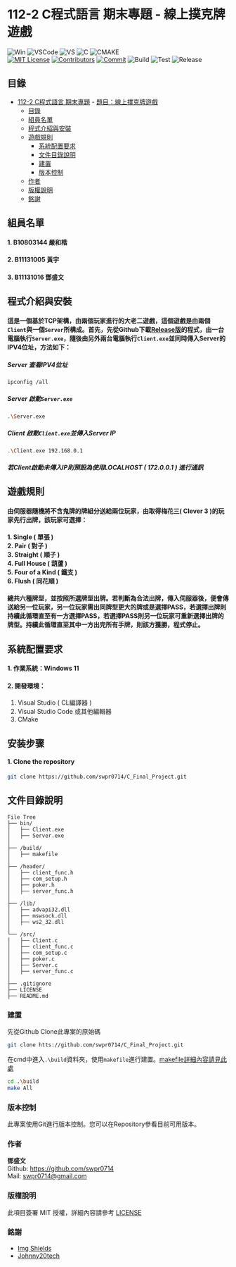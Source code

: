 # 112-2 C程式語言 期末專題 - 線上撲克牌遊戲
<!-- PROJECT SHIELDS -->

![Win][win11-shield]
![VSCode][vs-code]
![VS][vs-shield]
![C][c-shield]
![CMAKE][cmake-shield]  
[![MIT License][license-shield]][license-url]
[![Contributors][contributors-shield]][contributors-url]
[![Commit][commit-shield]][commit-url]
![Build][build-shield]
![Test][test-shield]
![Release][Release-shield]
<!-- [![Stargazers][stars-shield]][stars-url]
[![Issues][issues-shield]][issues-url] -->

## 目錄

- [112-2 C程式語言 期末專題](#112-2-c程式語言-期末專題-1)
      - [題目：線上撲克牌遊戲](#題目線上撲克牌遊戲-1)
  - [目錄](#目錄)  
  - [組員名單](#組員名單)
  - [程式介紹與安裝](#程式介紹與安裝)
  - [遊戲規則](#遊戲規則)
    - [系統配置要求](#系統配置要求)
    - [文件目錄說明](#文件目錄說明)
    - [建置](#建置)
    - [版本控制](#版本控制)
  - [作者](#作者)
  - [版權說明](#版權說明)
  - [銘謝](#銘謝)

## 組員名單
#### 1. B10803144 嚴和楷
#### 2. B11131005 黃宇
#### 3. B11131016 鄧盛文
## 程式介紹與安裝
#### 這是一個基於TCP架構，由兩個玩家進行的大老二遊戲，這個遊戲是由兩個`Client`與一個`Server`所構成。首先，先從Github下載[Release版][Release]的程式，由一台電腦執行`Server.exe`，隨後由另外兩台電腦執行`Client.exe`並同時傳入Server的IPV4位址，方法如下：
##### Server 查看IPV4位址 
```bash
ipconfig /all
```
##### Server 啟動`Server.exe`
```bash
.\Server.exe
```
##### Client 啟動`Client.exe`並傳入Server IP 
```bash
.\Client.exe 192.168.0.1
```
##### 若Client啟動未傳入IP則預設為使用LOCALHOST ( 172.0.0.1 ) 進行通訊
## 遊戲規則
#### 由伺服器隨機將不含鬼牌的牌組分送給兩位玩家，由取得梅花三( Clever 3 )的玩家先行出牌，該玩家可選擇：
**1. Single ( 單張 )**  
**2. Pair ( 對子 )**  
**3. Straight ( 順子 )**  
**4. Full House ( 葫蘆 )**  
**5. Four of a Kind ( 鐵支 )**  
**6. Flush ( 同花順 )**  
#### 總共六種牌型，並按照所選牌型出牌。若判斷為合法出牌，傳入伺服器後，便會傳送給另一位玩家，另一位玩家需出同牌型更大的牌或是選擇PASS，若選擇出牌則持續此循環直至有一方選擇PASS，若選擇PASS則另一位玩家可重新選擇出牌的牌型。持續此循環直至其中一方出完所有手牌，則該方獲勝，程式停止。


## 系統配置要求

#### 1. 作業系統：Windows 11
#### 2. 開發環境：
  1. Visual Studio ( CL編譯器 )
  2. Visual Studio Code 或其他編輯器
  3. CMake

## **安装步骤**

#### 1. Clone the repository

```bash
git clone https://github.com/swpr0714/C_Final_Project.git
```

## 文件目錄說明
```
File Tree
├── bin/
│   ├── Client.exe
│   ├── Server.exe
│       
├── /build/
│   ├── makefile
│       
├── /header/
│   ├── client_func.h
│   ├── com_setup.h
│   ├── poker.h
│   ├── server_func.h
│       
├── /lib/
│   ├── advapi32.dll
│   ├── mswsock.dll
│   ├── ws2_32.dll
│
└── /src/
│   ├── Client.c
│   ├── client_func.c
│   ├── com_setup.c
│   ├── poker.c
│   ├── Server.c
│   ├── server_func.c
│
├── .gitignore
├── LICENSE
├── README.md   
```

### 建置
先從Github Clone此專案的原始碼
```Bash
git clone htts://github.com/swpr0714/C_Final_Project.git
```
在cmd中進入`.\build`資料夾，使用`makefile`進行建置。[makefile詳細內容請見此處][makefile-url]
```bash
cd .\build
make All
```

### 版本控制

此專案使用Git進行版本控制。您可以在Repository參看目前可用版本。

### 作者

**鄧盛文**  
Github: https://github.com/swpr0714  
Mail: swpr0714@gmail.com

### 版權說明

此項目簽署 MIT 授權，詳細內容請參考 [LICENSE](https://github.com/swpr0714/C_Final_Project/blob/main/LICENSE)

### 銘謝
- [Img Shields](https://shields.io)
- [Johnny20tech](https://github.com/johnny20tech)

<!-- links -->
[your-project-path]:shaojintian/Best_README_template
[contributors-shield]: https://img.shields.io/github/contributors/swpr0714/C_Final_Project.svg?style=flat-square
[contributors-url]: https://github.com/swpr0714/C_Final_Project/graphs/contributors
[forks-shield]: https://img.shields.io/github/forks/shaojintian/Best_README_template.svg?style=flat-square
[forks-url]: https://github.com/shaojintian/Best_README_template/network/members
[stars-shield]: https://img.shields.io/github/stars/shaojintian/Best_README_template.svg?style=flat-square
[stars-url]: https://github.com/shaojintian/Best_README_template/stargazers
[issues-shield]: https://img.shields.io/github/issues/shaojintian/Best_README_template.svg?style=flat-square
[issues-url]: https://img.shields.io/github/issues/shaojintian/Best_README_template.svg?style=flat-square
[commit-shield]: https://img.shields.io/github/commit-activity/m/swpr0714/C_Final_Project?style=flat-square
[commit-url]:https://github.com/swpr0714/C_Final_Project/commits
[build-shield]:https://img.shields.io/badge/build-passing-brightgreen?style=flat-square
[test-shield]: https://img.shields.io/badge/test-passing-brightgreen?style=flat-square

[license-shield]: https://img.shields.io/github/license/swpr0714/C_Final_Project?style=flat-square
[license-url]: https://github.com/swpr0714/C_Final_Project/blob/main/LICENSE
[vs-code]: https://img.shields.io/badge/Visual_Studio_Code-0078D4?style=flat-square&logo=visual%20studio%20code&logoColor=white
[vs-shield]:https://img.shields.io/badge/Visual_Studio-5C2D91?style=flat-square&logo=visual%20studio%20code&logoColor=white
[c-shield]:https://img.shields.io/badge/C-00599C?style=flat-square&logo=c&logoColor=white
[cmake-shield]:https://img.shields.io/badge/CMake-064F8C?style=flat-square&logo=cmake&logoColor=white
[win11-shield]:https://img.shields.io/badge/Windows_11-0078d4?style=flat-square&logo=windows-11&logoColor=white
[makefile-url]:https://github.com/swpr0714/C_Final_Project/blob/main/build/makefile
[Release]: https://github.com/swpr0714/C_Final_Project/releases/tag/Release
[Release-shield]: https://img.shields.io/badge/release-v1.0.0-blue?style=flat-square


